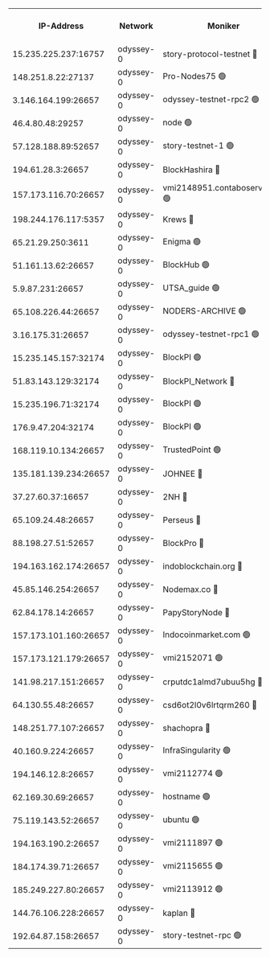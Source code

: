 


<table><tr><th>IP-Address</th><th>Network</th><th>Moniker</th><th>Latest Block Height</th><th>Earliest Block Height</th><th>Catching Up</th><th>Tx Index</th><th>Voting Power</th><th>Version</th><th>Scan Time</th></tr><tr><td>15.235.225.237:16757</td><td>odyssey-0</td><td>story-protocol-testnet 🔴</td><td>2340801</td><td>1</td><td>False</td><td>off</td><td>3290848007</td><td>0.38.12</td><td>2025-01-30T14:21:08.150688653UTC</td></tr><tr><td>148.251.8.22:27137</td><td>odyssey-0</td><td>Pro-Nodes75 🟢</td><td>2340805</td><td>1</td><td>False</td><td>on</td><td>0</td><td>0.38.12</td><td>2025-01-30T14:21:22.294419791UTC</td></tr><tr><td>3.146.164.199:26657</td><td>odyssey-0</td><td>odyssey-testnet-rpc2 🟢</td><td>2340808</td><td>1</td><td>False</td><td>off</td><td>0</td><td>0.38.12</td><td>2025-01-30T14:21:36.203104251UTC</td></tr><tr><td>46.4.80.48:29257</td><td>odyssey-0</td><td>node 🟢</td><td>2340810</td><td>1</td><td>False</td><td>on</td><td>0</td><td>0.38.12</td><td>2025-01-30T14:21:42.332518853UTC</td></tr><tr><td>57.128.188.89:52657</td><td>odyssey-0</td><td>story-testnet-1 🟢</td><td>2065886</td><td>1</td><td>False</td><td>off</td><td>0</td><td>0.38.9</td><td>2025-01-30T14:21:47.171742656UTC</td></tr><tr><td>194.61.28.3:26657</td><td>odyssey-0</td><td>BlockHashira 🔴</td><td>2340812</td><td>1</td><td>False</td><td>off</td><td>3569442000</td><td>0.38.12</td><td>2025-01-30T14:21:48.492417692UTC</td></tr><tr><td>157.173.116.70:26657</td><td>odyssey-0</td><td>vmi2148951.contaboserver.net 🟢</td><td>2340814</td><td>1</td><td>False</td><td>off</td><td>0</td><td>0.38.12</td><td>2025-01-30T14:21:58.138959584UTC</td></tr><tr><td>198.244.176.117:5357</td><td>odyssey-0</td><td>Krews 🔴</td><td>2340815</td><td>1</td><td>False</td><td>off</td><td>24857000</td><td>0.38.12</td><td>2025-01-30T14:22:01.699171841UTC</td></tr><tr><td>65.21.29.250:3611</td><td>odyssey-0</td><td>Enigma 🟢</td><td>2065886</td><td>1</td><td>False</td><td>on</td><td>0</td><td>0.38.9</td><td>2025-01-30T14:22:10.148570707UTC</td></tr><tr><td>51.161.13.62:26657</td><td>odyssey-0</td><td>BlockHub 🟢</td><td>2340818</td><td>1</td><td>False</td><td>off</td><td>0</td><td>0.38.12</td><td>2025-01-30T14:22:16.700614960UTC</td></tr><tr><td>5.9.87.231:26657</td><td>odyssey-0</td><td>UTSA_guide 🟢</td><td>2340819</td><td>1</td><td>False</td><td>on</td><td>0</td><td>0.38.12</td><td>2025-01-30T14:22:20.336530856UTC</td></tr><tr><td>65.108.226.44:26657</td><td>odyssey-0</td><td>NODERS-ARCHIVE 🟢</td><td>2340820</td><td>1</td><td>False</td><td>on</td><td>0</td><td>0.38.12</td><td>2025-01-30T14:22:24.054316172UTC</td></tr><tr><td>3.16.175.31:26657</td><td>odyssey-0</td><td>odyssey-testnet-rpc1 🟢</td><td>2340823</td><td>1</td><td>False</td><td>off</td><td>0</td><td>0.38.12</td><td>2025-01-30T14:22:37.905408278UTC</td></tr><tr><td>15.235.145.157:32174</td><td>odyssey-0</td><td>BlockPI 🟢</td><td>2340801</td><td>109001</td><td>False</td><td>off</td><td>0</td><td>0.38.12</td><td>2025-01-30T14:21:09.109157695UTC</td></tr><tr><td>51.83.143.129:32174</td><td>odyssey-0</td><td>BlockPI_Network 🔴</td><td>2340810</td><td>109001</td><td>False</td><td>off</td><td>3893036013</td><td>0.38.12</td><td>2025-01-30T14:21:41.255503507UTC</td></tr><tr><td>15.235.196.71:32174</td><td>odyssey-0</td><td>BlockPI 🟢</td><td>2340816</td><td>109001</td><td>False</td><td>off</td><td>0</td><td>0.38.12</td><td>2025-01-30T14:22:08.821971997UTC</td></tr><tr><td>176.9.47.204:32174</td><td>odyssey-0</td><td>BlockPI 🟢</td><td>2340817</td><td>109001</td><td>False</td><td>off</td><td>0</td><td>0.38.12</td><td>2025-01-30T14:22:12.680348000UTC</td></tr><tr><td>168.119.10.134:26657</td><td>odyssey-0</td><td>TrustedPoint 🟢</td><td>2340822</td><td>339001</td><td>False</td><td>off</td><td>0</td><td>0.38.12</td><td>2025-01-30T14:22:33.076093952UTC</td></tr><tr><td>135.181.139.234:26657</td><td>odyssey-0</td><td>JOHNEE 🔴</td><td>2340817</td><td>351001</td><td>False</td><td>on</td><td>3311329000</td><td>0.38.12</td><td>2025-01-30T14:22:13.535898715UTC</td></tr><tr><td>37.27.60.37:16657</td><td>odyssey-0</td><td>2NH 🔴</td><td>2340815</td><td>395001</td><td>False</td><td>off</td><td>4013828052</td><td>0.38.12</td><td>2025-01-30T14:22:04.959306686UTC</td></tr><tr><td>65.109.24.48:26657</td><td>odyssey-0</td><td>Perseus 🔴</td><td>2340816</td><td>431001</td><td>False</td><td>off</td><td>24943000</td><td>0.38.12</td><td>2025-01-30T14:22:10.519844183UTC</td></tr><tr><td>88.198.27.51:52657</td><td>odyssey-0</td><td>BlockPro 🔴</td><td>2340802</td><td>507001</td><td>False</td><td>off</td><td>3217120111</td><td>0.38.12</td><td>2025-01-30T14:21:11.236643582UTC</td></tr><tr><td>194.163.162.174:26657</td><td>odyssey-0</td><td>indoblockchain.org 🔴</td><td>2340800</td><td>1023001</td><td>False</td><td>off</td><td>3859205583</td><td>0.38.12</td><td>2025-01-30T14:21:03.457262236UTC</td></tr><tr><td>45.85.146.254:26657</td><td>odyssey-0</td><td>Nodemax.co 🔴</td><td>2340801</td><td>1023001</td><td>False</td><td>off</td><td>3657477800</td><td>0.38.12</td><td>2025-01-30T14:21:09.674139928UTC</td></tr><tr><td>62.84.178.14:26657</td><td>odyssey-0</td><td>PapyStoryNode 🔴</td><td>2340816</td><td>1023001</td><td>False</td><td>off</td><td>3691232008</td><td>0.38.12</td><td>2025-01-30T14:22:13.105949852UTC</td></tr><tr><td>157.173.101.160:26657</td><td>odyssey-0</td><td>Indocoinmarket.com 🟢</td><td>2338920</td><td>1023001</td><td>False</td><td>off</td><td>0</td><td>0.38.12</td><td>2025-01-30T14:22:22.529835484UTC</td></tr><tr><td>157.173.121.179:26657</td><td>odyssey-0</td><td>vmi2152071 🟢</td><td>1737236</td><td>1140001</td><td>False</td><td>off</td><td>0</td><td>0.38.12</td><td>2025-01-30T14:22:27.045580886UTC</td></tr><tr><td>141.98.217.151:26657</td><td>odyssey-0</td><td>crputdc1almd7ubuu5hg 🔴</td><td>2340811</td><td>1146001</td><td>False</td><td>off</td><td>4298897006</td><td>0.38.12</td><td>2025-01-30T14:21:47.670866283UTC</td></tr><tr><td>64.130.55.48:26657</td><td>odyssey-0</td><td>csd6ot2l0v6lrtqrm260 🔴</td><td>2340805</td><td>1149001</td><td>False</td><td>off</td><td>3974246000</td><td>0.38.12</td><td>2025-01-30T14:21:23.397472135UTC</td></tr><tr><td>148.251.77.107:26657</td><td>odyssey-0</td><td>shachopra 🔴</td><td>2340812</td><td>1307001</td><td>False</td><td>off</td><td>3129002000</td><td>0.38.12</td><td>2025-01-30T14:21:51.261166436UTC</td></tr><tr><td>40.160.9.224:26657</td><td>odyssey-0</td><td>InfraSingularity 🟢</td><td>2340800</td><td>1749001</td><td>False</td><td>off</td><td>0</td><td>0.38.12</td><td>2025-01-30T14:21:02.226318153UTC</td></tr><tr><td>194.146.12.8:26657</td><td>odyssey-0</td><td>vmi2112774 🟢</td><td>1977602</td><td>1749001</td><td>False</td><td>off</td><td>0</td><td>0.38.12</td><td>2025-01-30T14:21:14.524240018UTC</td></tr><tr><td>62.169.30.69:26657</td><td>odyssey-0</td><td>hostname 🟢</td><td>1977602</td><td>1749001</td><td>False</td><td>off</td><td>0</td><td>0.38.12</td><td>2025-01-30T14:21:23.064485208UTC</td></tr><tr><td>75.119.143.52:26657</td><td>odyssey-0</td><td>ubuntu 🟢</td><td>1889090</td><td>1749001</td><td>False</td><td>off</td><td>0</td><td>0.38.12</td><td>2025-01-30T14:21:49.687373884UTC</td></tr><tr><td>194.163.190.2:26657</td><td>odyssey-0</td><td>vmi2111897 🟢</td><td>1984349</td><td>1749001</td><td>False</td><td>off</td><td>0</td><td>0.38.12</td><td>2025-01-30T14:22:19.170337932UTC</td></tr><tr><td>184.174.39.71:26657</td><td>odyssey-0</td><td>vmi2115655 🟢</td><td>2239212</td><td>1749001</td><td>False</td><td>off</td><td>0</td><td>0.38.12</td><td>2025-01-30T14:22:23.111815709UTC</td></tr><tr><td>185.249.227.80:26657</td><td>odyssey-0</td><td>vmi2113912 🟢</td><td>1977602</td><td>1749001</td><td>False</td><td>off</td><td>0</td><td>0.38.12</td><td>2025-01-30T14:22:32.773877845UTC</td></tr><tr><td>144.76.106.228:26657</td><td>odyssey-0</td><td>kaplan 🔴</td><td>2340808</td><td>2065001</td><td>False</td><td>off</td><td>24615000</td><td>0.38.12</td><td>2025-01-30T14:21:35.060145934UTC</td></tr><tr><td>192.64.87.158:26657</td><td>odyssey-0</td><td>story-testnet-rpc 🟢</td><td>2333077</td><td>2068001</td><td>False</td><td>off</td><td>0</td><td>0.38.12</td><td>2025-01-30T14:21:41.900994453UTC</td></tr></table>